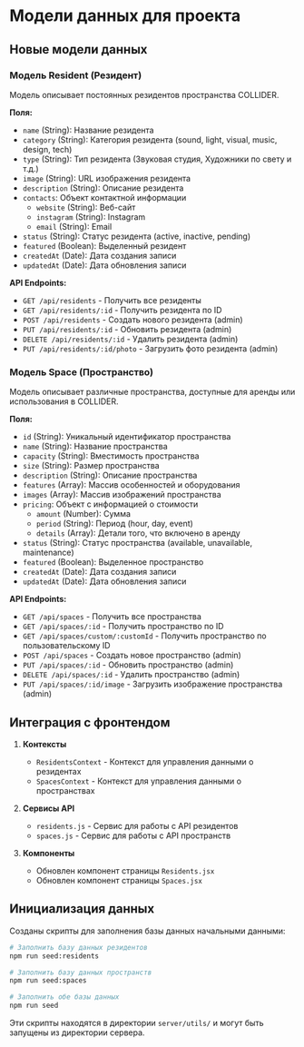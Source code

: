 # Модели данных для проекта

## Новые модели данных

### Модель Resident (Резидент)

Модель описывает постоянных резидентов пространства COLLIDER.

**Поля:**
- `name` (String): Название резидента
- `category` (String): Категория резидента (sound, light, visual, music, design, tech)
- `type` (String): Тип резидента (Звуковая студия, Художники по свету и т.д.)
- `image` (String): URL изображения резидента
- `description` (String): Описание резидента
- `contacts`: Объект контактной информации
  - `website` (String): Веб-сайт
  - `instagram` (String): Instagram
  - `email` (String): Email
- `status` (String): Статус резидента (active, inactive, pending)
- `featured` (Boolean): Выделенный резидент
- `createdAt` (Date): Дата создания записи
- `updatedAt` (Date): Дата обновления записи

**API Endpoints:**
- `GET /api/residents` - Получить все резиденты
- `GET /api/residents/:id` - Получить резидента по ID
- `POST /api/residents` - Создать нового резидента (admin)
- `PUT /api/residents/:id` - Обновить резидента (admin)
- `DELETE /api/residents/:id` - Удалить резидента (admin)
- `PUT /api/residents/:id/photo` - Загрузить фото резидента (admin)

### Модель Space (Пространство)

Модель описывает различные пространства, доступные для аренды или использования в COLLIDER.

**Поля:**
- `id` (String): Уникальный идентификатор пространства
- `name` (String): Название пространства
- `capacity` (String): Вместимость пространства
- `size` (String): Размер пространства
- `description` (String): Описание пространства
- `features` (Array): Массив особенностей и оборудования
- `images` (Array): Массив изображений пространства
- `pricing`: Объект с информацией о стоимости
  - `amount` (Number): Сумма
  - `period` (String): Период (hour, day, event)
  - `details` (Array): Детали того, что включено в аренду
- `status` (String): Статус пространства (available, unavailable, maintenance)
- `featured` (Boolean): Выделенное пространство
- `createdAt` (Date): Дата создания записи
- `updatedAt` (Date): Дата обновления записи

**API Endpoints:**
- `GET /api/spaces` - Получить все пространства
- `GET /api/spaces/:id` - Получить пространство по ID
- `GET /api/spaces/custom/:customId` - Получить пространство по пользовательскому ID
- `POST /api/spaces` - Создать новое пространство (admin)
- `PUT /api/spaces/:id` - Обновить пространство (admin)
- `DELETE /api/spaces/:id` - Удалить пространство (admin)
- `PUT /api/spaces/:id/image` - Загрузить изображение пространства (admin)

## Интеграция с фронтендом

1. **Контексты**
   - `ResidentsContext` - Контекст для управления данными о резидентах
   - `SpacesContext` - Контекст для управления данными о пространствах

2. **Сервисы API**
   - `residents.js` - Сервис для работы с API резидентов
   - `spaces.js` - Сервис для работы с API пространств

3. **Компоненты**
   - Обновлен компонент страницы `Residents.jsx`
   - Обновлен компонент страницы `Spaces.jsx`

## Инициализация данных

Созданы скрипты для заполнения базы данных начальными данными:

```bash
# Заполнить базу данных резидентов
npm run seed:residents

# Заполнить базу данных пространств
npm run seed:spaces

# Заполнить обе базы данных
npm run seed
```

Эти скрипты находятся в директории `server/utils/` и могут быть запущены из директории сервера.